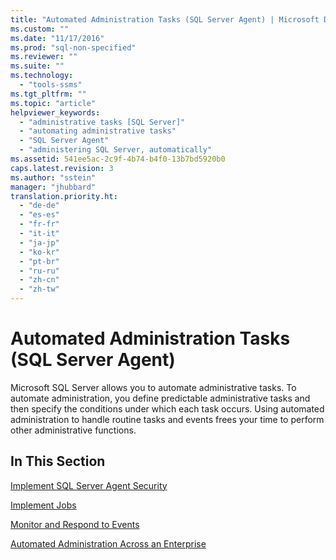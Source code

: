 ```yaml
---
title: "Automated Administration Tasks (SQL Server Agent) | Microsoft Docs"
ms.custom: ""
ms.date: "11/17/2016"
ms.prod: "sql-non-specified"
ms.reviewer: ""
ms.suite: ""
ms.technology: 
  - "tools-ssms"
ms.tgt_pltfrm: ""
ms.topic: "article"
helpviewer_keywords: 
  - "administrative tasks [SQL Server]"
  - "automating administrative tasks"
  - "SQL Server Agent"
  - "administering SQL Server, automatically"
ms.assetid: 541ee5ac-2c9f-4b74-b4f0-13b7bd5920b0
caps.latest.revision: 3
ms.author: "sstein"
manager: "jhubbard"
translation.priority.ht: 
  - "de-de"
  - "es-es"
  - "fr-fr"
  - "it-it"
  - "ja-jp"
  - "ko-kr"
  - "pt-br"
  - "ru-ru"
  - "zh-cn"
  - "zh-tw"
---
```

# Automated Administration Tasks (SQL Server Agent)
Microsoft SQL Server allows you to automate administrative tasks. To automate administration, you define predictable administrative tasks and then specify the conditions under which each task occurs. Using automated administration to handle routine tasks and events frees your time to perform other administrative functions.  
  
## In This Section  
[Implement SQL Server Agent Security](../ssms/implement-sql-server-agent-security.md)  
  
[Implement Jobs](../ssms/implement-jobs.md)  
  
[Monitor and Respond to Events](../ssms/monitor-and-respond-to-events.md)  
  
[Automated Administration Across an Enterprise](../ssms/automated-administration-across-an-enterprise.md)  
  
